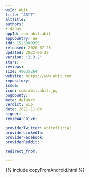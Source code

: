 ```yaml
---
wsId: Abit
title: "ABIT"
altTitle: 
authors:
- danny
appId: com.abit.abit
appCountry: ae
idd: 1523980355
released: 2020-07-28
updated: 2021-06-29
version: "2.3.2"
stars: 
reviews: 
size: 49035264
website: https://www.abit.com
repository: 
issue: 
icon: com.abit.abit.jpg
bugbounty: 
meta: defunct
verdict: wip
date: 2021-11-04
signer: 
reviewArchive:

providerTwitter: abitofficial
providerLinkedIn: 
providerFacebook: 
providerReddit: 

redirect_from:

---
```


{% include copyFromAndroid.html %}
